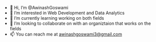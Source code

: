 - 👋 Hi, I’m @AwinashGoswami
- 👀 I’m interested in Web Development and Data Analytics
- 🌱 I’m currently learning working on both fields
- 💞️ I’m looking to collaborate on with an organiztaion that works on the fields
- 📫 You can reach me at awinashgoswami3@gmail.com

<!---
AwinashGoswami/AwinashGoswami is a ✨ special ✨ repository because its `README.md` (this file) appears on your GitHub profile.
You can click the Preview link to take a look at your changes.
--->
